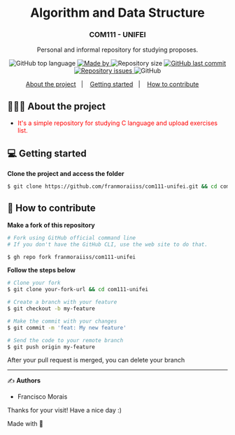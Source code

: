 <h1 align="center">
  Algorithm and Data Structure
</h1>

<h3 align="center">
    COM111 - UNIFEI
</h3>

<p align="center">Personal and informal repository for studying proposes.</p>

<p align="center">
  <img alt="GitHub top language" src="https://img.shields.io/github/languages/top/franmoraiiss/com111-unifei">

  <a href="https://www.linkedin.com/in/franmorais/">
    <img alt="Made by" src="https://img.shields.io/badge/made%20by-Francisco%20Morais-gree">
  </a>
  
  <img alt="Repository size" src="https://img.shields.io/github/repo-size/franmoraiiss/com111-unifei">
  
  <a href="https://github.com/franmoraiiss/com110-unifei/commits/master">
    <img alt="GitHub last commit" src="https://img.shields.io/github/last-commit/franmoraiiss/com111-unifei">
  </a>
  
  <a href="https://github.com/franmoraiiss/com111-unifei/issues">
    <img alt="Repository issues" src="https://img.shields.io/github/issues/franmoraiiss/com111-unifei">
  </a>
  
  <img alt="GitHub" src="https://img.shields.io/github/license/franmoraiiss/com111-unifei">
</p>

<p align="center">
  <a href="#-about-the-project">About the project</a>&nbsp;&nbsp;&nbsp;|&nbsp;&nbsp;&nbsp;
  <a href="#-getting-started">Getting started</a>&nbsp;&nbsp;&nbsp;|&nbsp;&nbsp;&nbsp;
  <a href="#-how-to-contribute">How to contribute</a>&nbsp;&nbsp;&nbsp;&nbsp;&nbsp;&nbsp;
</p>

## 👨🏻‍💻 About the project

- <p style="color: red;">It's a simple repository for studying C language and upload exercises list.</p>

## 💻 Getting started

**Clone the project and access the folder**

```bash
$ git clone https://github.com/franmoraiiss/com111-unifei.git && cd com111-unifei
```

## 🤔 How to contribute

**Make a fork of this repository**

```bash
# Fork using GitHub official command line
# If you don't have the GitHub CLI, use the web site to do that.

$ gh repo fork franmoraiiss/com111-unifei
```

**Follow the steps below**

```bash
# Clone your fork
$ git clone your-fork-url && cd com111-unifei

# Create a branch with your feature
$ git checkout -b my-feature

# Make the commit with your changes
$ git commit -m 'feat: My new feature'

# Send the code to your remote branch
$ git push origin my-feature
```

After your pull request is merged, you can delete your branch

---

✍️ **Authors**

- <p>Francisco Morais</p>
Thanks for your visit! Have a nice day :)


Made with 💜

